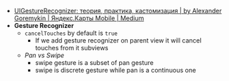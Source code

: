 - [UIGestureRecognizer: теория, практика, кастомизация | by Alexander Goremykin | Яндекс.Карты Mobile | Medium](https://medium.com/yandex-maps-mobile/uigesturerecognizer-tutorial-83f2128e479d)
- **Gesture Recognizer**
	- `cancelTouches` by default is `true`
		- If we add gesture recognizer on parent view it will cancel touches from it subviews
	- *Pan vs Swipe*
		- swipe gesture is a subset of pan gesture
		- swipe is discrete gesture while pan is a continuous one